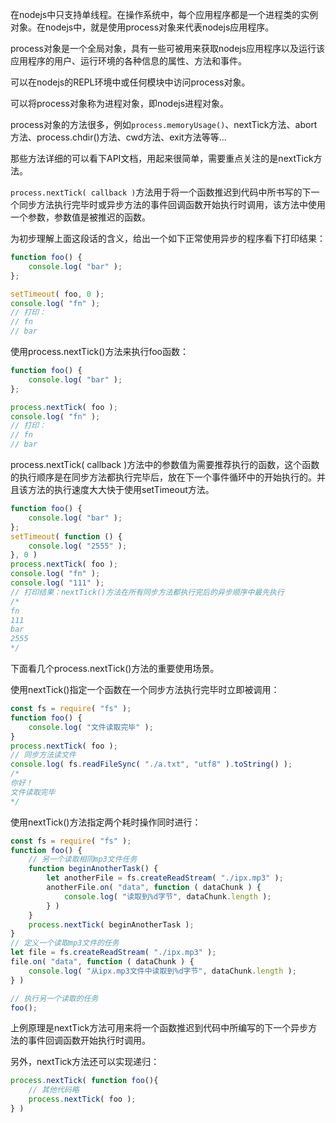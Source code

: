 在nodejs中只支持单线程。在操作系统中，每个应用程序都是一个进程类的实例对象。在nodejs中，就是使用process对象来代表nodejs应用程序。

process对象是一个全局对象，具有一些可被用来获取nodejs应用程序以及运行该应用程序的用户、运行环境的各种信息的属性、方法和事件。

可以在nodejs的REPL环境中或任何模块中访问process对象。

可以将process对象称为进程对象，即nodejs进程对象。

process对象的方法很多，例如`process.memoryUsage()`、nextTick方法、abort方法、process.chdir()方法、cwd方法、exit方法等等...

那些方法详细的可以看下API文档，用起来很简单，需要重点关注的是nextTick方法。

`process.nextTick( callback )`方法用于将一个函数推迟到代码中所书写的下一个同步方法执行完毕时或异步方法的事件回调函数开始执行时调用，该方法中使用一个参数，参数值是被推迟的函数。

为初步理解上面这段话的含义，给出一个如下正常使用异步的程序看下打印结果：
```javascript
function foo() {
    console.log( "bar" );
};

setTimeout( foo, 0 );
console.log( "fn" );
// 打印：
// fn
// bar
```
使用process.nextTick()方法来执行foo函数：
```javascript
function foo() {
    console.log( "bar" );
};

process.nextTick( foo );
console.log( "fn" );
// 打印：
// fn
// bar
```
process.nextTick( callback )方法中的参数值为需要推荐执行的函数，这个函数的执行顺序是在同步方法都执行完毕后，放在下一个事件循环中的开始执行的。并且该方法的执行速度大大快于使用setTimeout方法。
```javascript
function foo() {
    console.log( "bar" );
};
setTimeout( function () {
    console.log( "2555" );
}, 0 )
process.nextTick( foo );
console.log( "fn" );
console.log( "111" );
// 打印结果：nextTick()方法在所有同步方法都执行完后的异步顺序中最先执行
/*
fn
111
bar
2555
*/
```

下面看几个process.nextTick()方法的重要使用场景。

使用nextTick()指定一个函数在一个同步方法执行完毕时立即被调用：
```javascript
const fs = require( "fs" );
function foo() {
    console.log( "文件读取完毕" );
}
process.nextTick( foo );
// 同步方法读文件
console.log( fs.readFileSync( "./a.txt", "utf8" ).toString() );
/*
你好！
文件读取完毕
*/
```

使用nextTick()方法指定两个耗时操作同时进行：
```javascript
const fs = require( "fs" );
function foo() {
    // 另一个读取相同mp3文件任务
    function beginAnotherTask() {
        let anotherFile = fs.createReadStream( "./ipx.mp3" );
        anotherFile.on( "data", function ( dataChunk ) {
            console.log( "读取到%d字节", dataChunk.length );
        } )
    }
    process.nextTick( beginAnotherTask );
}
// 定义一个读取mp3文件的任务
let file = fs.createReadStream( "./ipx.mp3" );
file.on( "data", function ( dataChunk ) {
    console.log( "从ipx.mp3文件中读取到%d字节", dataChunk.length );
} )

// 执行另一个读取的任务
foo();
```
上例原理是nextTick方法可用来将一个函数推迟到代码中所编写的下一个异步方法的事件回调函数开始执行时调用。

另外，nextTick方法还可以实现递归：
```javascript
process.nextTick( function foo(){
    // 其他代码略
    process.nextTick( foo );
} )
```